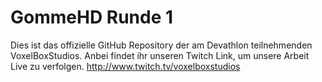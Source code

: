 # GommeHD Runde 1
Dies ist das offizielle GitHub Repository der am Devathlon teilnehmenden VoxelBoxStudios. Anbei findet ihr unseren Twitch Link, um unsere Arbeit Live zu verfolgen.
http://www.twitch.tv/voxelboxstudios
